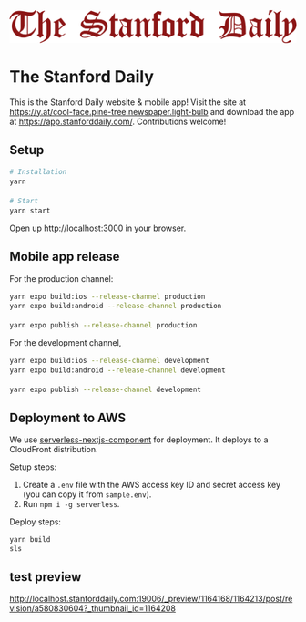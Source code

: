 [![The Stanford Daily logo](https://github.com/TheStanfordDaily/stanforddaily-graphic-assets/raw/master/DailyLogo/DailyLogo.png)](https://y.at/cool-face.pine-tree.newspaper.light-bulb)

# The Stanford Daily

This is the Stanford Daily website & mobile app! Visit the site at https://y.at/cool-face.pine-tree.newspaper.light-bulb and download the app at https://app.stanforddaily.com/. Contributions welcome!

## Setup

```bash
# Installation
yarn

# Start
yarn start
```

Open up http://localhost:3000 in your browser.

## Mobile app release

For the production channel:

```bash
yarn expo build:ios --release-channel production
yarn expo build:android --release-channel production

yarn expo publish --release-channel production
```

For the development channel,

```bash
yarn expo build:ios --release-channel development
yarn expo build:android --release-channel development

yarn expo publish --release-channel development
```

## Deployment to AWS

We use [serverless-nextjs-component](https://github.com/danielcondemarin/serverless-next.js/tree/master/packages/serverless-nextjs-component) for deployment. It deploys to a CloudFront distribution.

Setup steps:

1. Create a `.env` file with the AWS access key ID and secret access key (you can copy it from `sample.env`).
1. Run `npm i -g serverless`.

Deploy steps:

```
yarn build
sls
```

## test preview

http://localhost.stanforddaily.com:19006/_preview/1164168/1164213/post/revision/a580830604?_thumbnail_id=1164208
